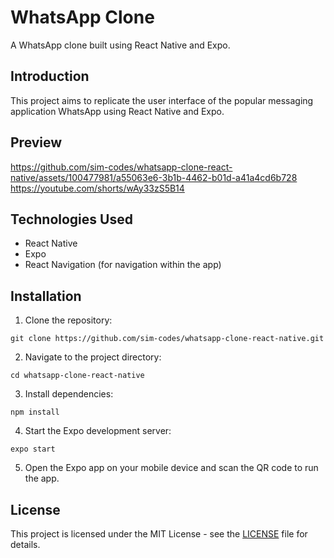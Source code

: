 # WhatsApp Clone

A WhatsApp clone built using React Native and Expo.

## Introduction

This project aims to replicate the user interface of the popular messaging application WhatsApp using React Native and Expo.

## Preview
https://github.com/sim-codes/whatsapp-clone-react-native/assets/100477981/a55063e6-3b1b-4462-b01d-a41a4cd6b728
https://youtube.com/shorts/wAy33zS5B14

## Technologies Used

- React Native
- Expo
- React Navigation (for navigation within the app)

## Installation

1. Clone the repository:
```
git clone https://github.com/sim-codes/whatsapp-clone-react-native.git
```

2. Navigate to the project directory:
```
cd whatsapp-clone-react-native
```


3. Install dependencies:
```
npm install
```


4. Start the Expo development server:
```
expo start
```


5. Open the Expo app on your mobile device and scan the QR code to run the app.

## License

This project is licensed under the MIT License - see the [LICENSE](LICENSE) file for details.
